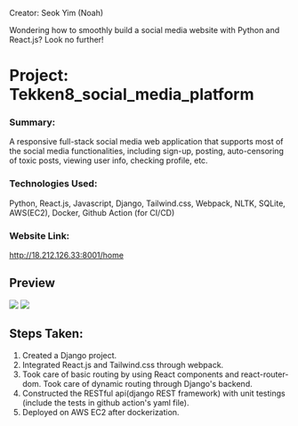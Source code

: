 Creator: Seok Yim (Noah)

Wondering how to smoothly build a social media website with Python and React.js? Look no further!

# Project: Tekken8_social_media_platform
### Summary:
<p>A responsive full-stack social media web application that supports most of the social media functionalities, including sign-up, posting, auto-censoring of toxic posts, viewing user info, checking profile, etc.</p>

### Technologies Used:
<p> Python, React.js, Javascript, Django, Tailwind.css, Webpack, NLTK, SQLite, AWS(EC2), Docker, Github Action (for CI/CD)</p>

### Website Link:
<a href="http://18.212.126.33:8001/home">http://18.212.126.33:8001/home</a>

## Preview
<div>
  <img src="https://github.com/seokyim8/Tekken8_social_media_platform/assets/49558316/e6e7f26a-be05-4445-a8ba-be66ed7df831" />
  <img src="https://github.com/seokyim8/Tekken8_social_media_platform/assets/49558316/5e9c69b1-dcfc-459e-8f73-1a46fa2682cf" />
</div>

## Steps Taken:
1) Created a Django project.
2) Integrated React.js and Tailwind.css through webpack.
3) Took care of basic routing by using React components and react-router-dom. Took care of dynamic routing through Django's backend.
4) Constructed the RESTful api(django REST framework) with unit testings (include the tests in github action's yaml file).
5) Deployed on AWS EC2 after dockerization.
